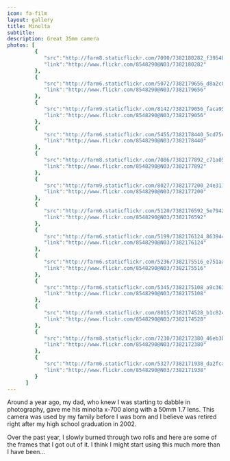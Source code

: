 ```yaml
---
icon: fa-film
layout: gallery
title: Minolta
subtitle:
description: Great 35mm camera
photos: [
         {
            "src":"http://farm8.staticflickr.com/7090/7382180282_f3954b425a_z.jpg",
            "link":"http://www.flickr.com/8548290@N03/7382180282"
         },
         {
            "src":"http://farm6.staticflickr.com/5072/7382179656_d8a2c0636a_z.jpg",
            "link":"http://www.flickr.com/8548290@N03/7382179656"
         },
         {
            "src":"http://farm9.staticflickr.com/8142/7382179056_faca95c8c4_z.jpg",
            "link":"http://www.flickr.com/8548290@N03/7382179056"
         },
         {
            "src":"http://farm6.staticflickr.com/5455/7382178440_5cd75e5e8a_z.jpg",
            "link":"http://www.flickr.com/8548290@N03/7382178440"
         },
         {
            "src":"http://farm8.staticflickr.com/7086/7382177892_c71a058957_z.jpg",
            "link":"http://www.flickr.com/8548290@N03/7382177892"
         },
         {
            "src":"http://farm9.staticflickr.com/8027/7382177200_24e3115f8e_z.jpg",
            "link":"http://www.flickr.com/8548290@N03/7382177200"
         },
         {
            "src":"http://farm6.staticflickr.com/5120/7382176592_5e79423cfe_z.jpg",
            "link":"http://www.flickr.com/8548290@N03/7382176592"
         },
         {
            "src":"http://farm6.staticflickr.com/5199/7382176124_8639447e47_z.jpg",
            "link":"http://www.flickr.com/8548290@N03/7382176124"
         },
         {
            "src":"http://farm6.staticflickr.com/5236/7382175516_e751aac487_z.jpg",
            "link":"http://www.flickr.com/8548290@N03/7382175516"
         },
         {
            "src":"http://farm6.staticflickr.com/5345/7382175108_a9c363b42a_z.jpg",
            "link":"http://www.flickr.com/8548290@N03/7382175108"
         },
         {
            "src":"http://farm9.staticflickr.com/8015/7382174528_b1c8247a27_z.jpg",
            "link":"http://www.flickr.com/8548290@N03/7382174528"
         },
         {
            "src":"http://farm8.staticflickr.com/7230/7382172380_46eb3bff14_z.jpg",
            "link":"http://www.flickr.com/8548290@N03/7382172380"
         },
         {
            "src":"http://farm6.staticflickr.com/5327/7382171938_da2fcae880_z.jpg",
            "link":"http://www.flickr.com/8548290@N03/7382171938"
         }
      ]
---
```


Around a year ago, my dad, who knew I was starting to dabble in photography, gave me his minolta x-700 along with a 50mm 1.7 lens. This camera was used by my family before I was born and I believe was retired right after my high school graduation in 2002.

Over the past year, I slowly burned through two rolls and here are some of the frames that I got out of it. I think I might start using this much more than I have been…
